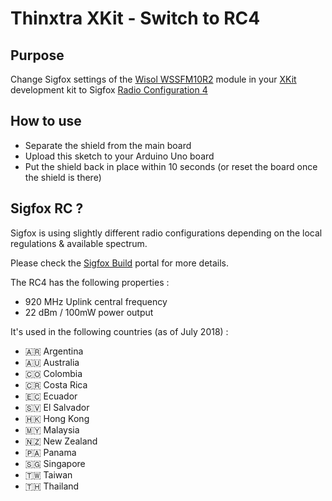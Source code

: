 # Thinxtra XKit - Switch to RC4

## Purpose

Change Sigfox settings of the [Wisol WSSFM10R2](http://support.wisol.co.kr) module in your [XKit](https://thinxtra.com/xkit) development kit to Sigfox [Radio Configuration 4](https://build.sigfox.com/sigfox-verified-certification#sigfox-verified-rc4-documents)

## How to use

* Separate the shield from the main board
* Upload this sketch to your Arduino Uno board
* Put the shield back in place within 10 seconds (or reset the board once the shield is there)

## Sigfox RC ?

Sigfox is using slightly different radio configurations depending on the local regulations & available spectrum.

Please check the [Sigfox Build](http://build.sigfox.com) portal for more details.

The RC4 has the following properties :

* 920 MHz Uplink central frequency
* 22 dBm / 100mW power output

It's used in the following countries (as of July 2018) : 

* 🇦🇷 Argentina
* 🇦🇺 Australia
* 🇨🇴 Colombia
* 🇨🇷 Costa Rica
* 🇪🇨 Ecuador
* 🇸🇻 El Salvador
* 🇭🇰 Hong Kong
* 🇲🇾 Malaysia
* 🇳🇿 New Zealand
* 🇵🇦 Panama
* 🇸🇬 Singapore
* 🇹🇼 Taiwan
* 🇹🇭 Thailand
